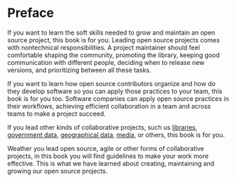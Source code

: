 # Preface

If you want to learn the soft skills needed to grow and maintain an open source
project, this book is for you. Leading open source projects comes with
nontechnical responsibilities. A project maintainer should feel comfortable
shaping the community, promoting the library, keeping good communication with
different people, deciding when to release new versions, and prioritizing
between all these tasks.

If you want to learn how open source contributors organize and how do they
develop software so you can apply those practices to your team, this book is for
you too. Software companies can apply open source practices in their workflows,
achieving efficient collaboration in a team and across teams to make a project
succeed.

If you lead other kinds of collaborative projects, such us
[libraries](https://github.com/GITenberg),
[government data](https://github.com/project-open-data),
[geographical data](https://openmundi.github.io/),
[media](http://search.creativecommons.org/),
or others, this book is for you.

Weather you lead open source, agile or other forms of collaborative projects, in
this book you will find guidelines to make your work more effective. This is
what we have learned about creating, maintaining and growing our open source
projects.

